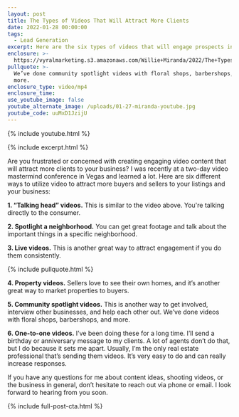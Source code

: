 ```yaml
---
layout: post
title: The Types of Videos That Will Attract More Clients
date: 2022-01-28 00:00:00
tags:
  - Lead Generation
excerpt: Here are the six types of videos that will engage prospects in your market.
enclosure: >-
  https://vyralmarketing.s3.amazonaws.com/Willie+Miranda/2022/The+Types+of+Videos+That+Will+Attract+More+Clients.mp4
pullquote: >-
  We’ve done community spotlight videos with floral shops, barbershops, and
  more.
enclosure_type: video/mp4
enclosure_time:
use_youtube_image: false
youtube_alternate_image: /uploads/01-27-miranda-youtube.jpg
youtube_code: uuMxD1JzijU
---
```

{% include youtube.html %}

{% include excerpt.html %}

Are you frustrated or concerned with creating engaging video content that will attract more clients to your business? I was recently at a two-day video mastermind conference in Vegas and learned a lot. Here are six different ways to utilize video to attract more buyers and sellers to your listings and your business:

**1\. “Talking head” videos.** This is similar to the video above. You're talking directly to the consumer.

**2\. Spotlight a neighborhood.** You can get great footage and talk about the important things in a specific neighborhood.

**3\. Live videos.** This is another great way to attract engagement if you do them consistently.

{% include pullquote.html %}

**4\. Property videos.** Sellers love to see their own homes, and it’s another great way to market properties to buyers.

**5\. Community spotlight videos.** This is another way to get involved, interview other businesses, and help each other out. We’ve done videos with floral shops, barbershops, and more.

**6\. One-to-one videos.** I’ve been doing these for a long time. I’ll send a birthday or anniversary message to my clients. A lot of agents don’t do that, but I do because it sets me apart. Usually, I’m the only real estate professional that’s sending them videos. It’s very easy to do and can really increase responses.

If you have any questions for me about content ideas, shooting videos, or the business in general, don’t hesitate to reach out via phone or email. I look forward to hearing from you soon.

{% include full-post-cta.html %}
